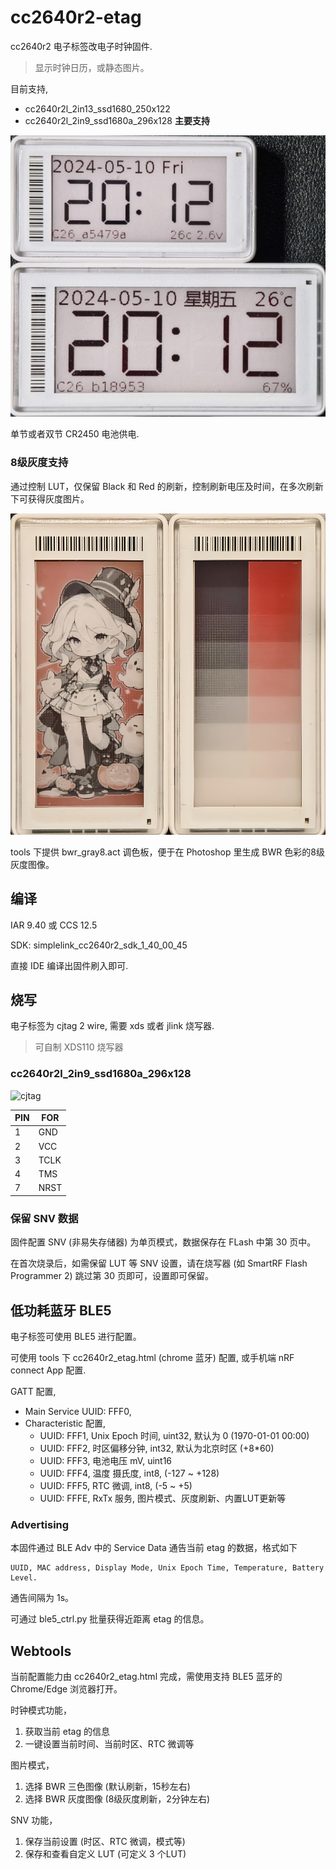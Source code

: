 # cc2640r2-etag

cc2640r2 电子标签改电子时钟固件.
> 显示时钟日历，或静态图片。

目前支持,
* cc2640r2l_2in13_ssd1680_250x122
* cc2640r2l_2in9_ssd1680a_296x128 **主要支持**

![cc2640r2l_2in9_ssd1680a_296x128](doc/pic1.jpg)

单节或者双节 CR2450 电池供电.

### 8级灰度支持

通过控制 LUT，仅保留 Black 和 Red 的刷新，控制刷新电压及时间，在多次刷新下可获得灰度图片。

![8级灰度](doc/pic_gray8.jpg)

tools 下提供 bwr_gray8.act 调色板，便于在 Photoshop 里生成 BWR 色彩的8级灰度图像。

## 编译

IAR 9.40 或 CCS 12.5

SDK: simplelink_cc2640r2_sdk_1_40_00_45

直接 IDE 编译出固件刷入即可. 

## 烧写

电子标签为 cjtag 2 wire, 需要 xds 或者 jlink 烧写器.

> 可自制 XDS110 烧写器

### cc2640r2l_2in9_ssd1680a_296x128

![cjtag](doc/pic2.jpg)

|PIN|FOR|
|-|-|
|1|GND|
|2|VCC|
|3|TCLK|
|4|TMS|
|7|NRST|

### 保留 SNV 数据

固件配置 SNV (非易失存储器) 为单页模式，数据保存在 FLash 中第 30 页中。

在首次烧录后，如需保留 LUT 等 SNV 设置，请在烧写器 (如 SmartRF Flash Programmer 2) 跳过第 30 页即可，设置即可保留。

## 低功耗蓝牙 BLE5

电子标签可使用 BLE5 进行配置。

可使用 tools 下 cc2640r2_etag.html (chrome 蓝牙) 配置, 或手机端 nRF connect App 配置.

GATT 配置, 

* Main Service UUID: FFF0,
* Characteristic 配置,
  - UUID: FFF1, Unix Epoch 时间, uint32, 默认为 0 (1970-01-01 00:00)
  - UUID: FFF2, 时区偏移分钟, int32, 默认为北京时区 (+8*60)
  - UUID: FFF3, 电池电压 mV, uint16
  - UUID: FFF4, 温度 摄氏度, int8, (-127 ~ +128)
  - UUID: FFF5, RTC 微调, int8, (-5 ~ +5)
  - UUID: FFFE, RxTx 服务, 图片模式、灰度刷新、内置LUT更新等

### Advertising

本固件通过 BLE Adv 中的 Service Data 通告当前 etag 的数据，格式如下

```
UUID, MAC address, Display Mode, Unix Epoch Time, Temperature, Battery Level.
```

通告间隔为 1s。

可通过 ble5_ctrl.py 批量获得近距离 etag 的信息。

## Webtools

当前配置能力由 cc2640r2_etag.html 完成，需使用支持 BLE5 蓝牙的 Chrome/Edge 浏览器打开。

时钟模式功能，
1. 获取当前 etag 的信息
2. 一键设置当前时间、当前时区、RTC 微调等

图片模式，
1. 选择 BWR 三色图像 (默认刷新，15秒左右)
2. 选择 BWR 灰度图像 (8级灰度刷新，2分钟左右)

SNV 功能，
1. 保存当前设置 (时区、RTC 微调，模式等)
2. 保存和查看自定义 LUT (可定义 3 个LUT)

